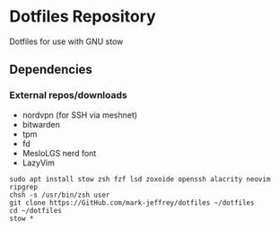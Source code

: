 # Dotfiles Repository 

Dotfiles for use with GNU stow

## Dependencies

### External repos/downloads

- nordvpn (for SSH via meshnet)
- bitwarden
- tpm
- fd 
- MesloLGS nerd font
- LazyVim

```{shell}
sudo apt install stow zsh fzf lsd zoxoide openssh alacrity neovim ripgrep
chsh -s /usr/bin/zsh user
git clone https://GitHub.com/mark-jeffrey/dotfiles ~/dotfiles
cd ~/dotfiles
stow *
```


